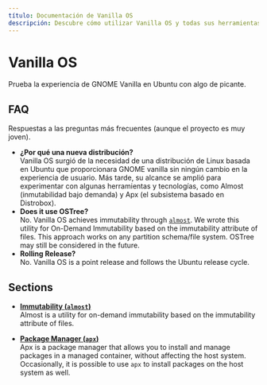 ```yaml
---
título: Documentación de Vanilla OS
descripción: Descubre cómo utilizar Vanilla OS y todas sus herramientas y ajustes.
---
```


# Vanilla OS
Prueba la experiencia de GNOME Vanilla en Ubuntu con algo de picante.

## FAQ
Respuestas a las preguntas más frecuentes (aunque el proyecto es muy joven).
- **¿Por qué una nueva distribución?**\
  Vanilla OS surgió de la necesidad de una distribución de Linux basada en Ubuntu que 
  proporcionara GNOME vanilla sin ningún cambio en la experiencia 
  de usuario. Más tarde, su alcance se amplió para experimentar con algunas herramientas y 
  tecnologías, como Almost (inmutabilidad bajo demanda) y Apx (el 
  subsistema basado en Distrobox).
- **Does it use OSTree?**\
  No. Vanilla OS achieves immutability through [`almost`](https://github.com/Vanilla-OS/almost). 
  We wrote this utility for On-Demand Immutability based on the 
  immutability attribute of files. This approach works on any partition 
  schema/file system. OSTree may still be considered in the future.
- **Rolling Release?**\
  No. Vanilla OS is a point release and follows the Ubuntu release cycle.

## Sections
- **[Immutability (`almost`)](/docs/almost)**\
Almost is a utility for on-demand immutability based
on the immutability attribute of files.

- **[Package Manager (`apx`)](/docs/apx)**\
Apx is a package manager that allows you to install and manage packages in a
managed container, without affecting the host system. Occasionally, it is
possible to use `apx` to install packages on the host system as well.
